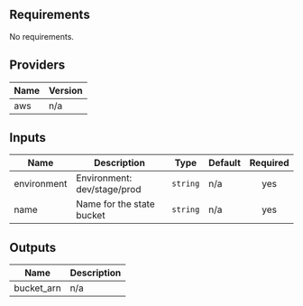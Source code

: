 ## Requirements

No requirements.

## Providers

| Name | Version |
|------|---------|
| aws | n/a |

## Inputs

| Name | Description | Type | Default | Required |
|------|-------------|------|---------|:--------:|
| environment | Environment: dev/stage/prod | `string` | n/a | yes |
| name | Name for the state bucket | `string` | n/a | yes |

## Outputs

| Name | Description |
|------|-------------|
| bucket\_arn | n/a |
